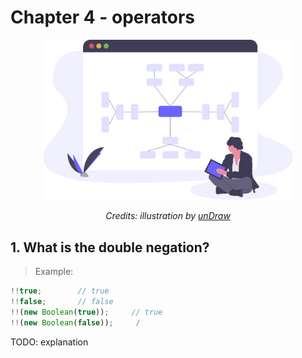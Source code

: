 # Chapter 4 - operators

<div align="center">
  <img src="../assets/undraw_mind_map_cwng.svg" alt="Logical operators" width="400"/>
  <br>
  <p>
    <em>Credits: illustration by <a href="https://undraw.co/">unDraw</a></em>
  </p>
</div>

## 1. What is the double negation?

> Example:
```js
!!true;        // true
!!false;       // false
!!(new Boolean(true));     // true
!!(new Boolean(false));     /
```

TODO: explanation

